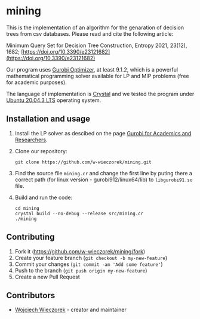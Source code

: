# mining

This is the implementation of an algorithm for the genaration of decision
trees from csv databases.  Please read and cite the following article:

Minimum Query Set for Decision Tree Construction, Entropy 2021, 23(12), 1682;
[https://doi.org/10.3390/e23121682](https://doi.org/10.3390/e23121682)

Our program uses [Gurobi Optimizer](https://www.gurobi.com/products/gurobi-optimizer/), at least 9.1.2,
which is a powerful mathematical programming solver available for LP and MIP problems
(free for academic purposes).

The language of implementation is [Crystal](https://crystal-lang.org/) and we
tested the program under [Ubuntu 20.04.3 LTS](https://ubuntu.com/) operating system.

## Installation and usage

1. Install the LP solver as descibed on the
   page [Gurobi for Academics and Researchers](https://www.gurobi.com/academia/academic-program-and-licenses/).

2. Clone our repository:

   ```
   git clone https://github.com/w-wieczorek/mining.git
   ```

3. Find the source file `mining.cr` and change the first line by puting there
   a correct path (for linux version - gurobi912/linux64/lib) to `libgurobi91.so` file.

4. Build and run the code:

   ```
   cd mining
   crystal build --no-debug --release src/mining.cr
   ./mining
   ```

## Contributing

1. Fork it (<https://github.com/w-wieczorek/mining/fork>)
2. Create your feature branch (`git checkout -b my-new-feature`)
3. Commit your changes (`git commit -am 'Add some feature'`)
4. Push to the branch (`git push origin my-new-feature`)
5. Create a new Pull Request

## Contributors

- [Wojciech Wieczorek](https://github.com/w-wieczorek) - creator and maintainer
